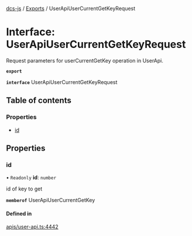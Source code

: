[dcs-js](../README.md) / [Exports](../modules.md) / UserApiUserCurrentGetKeyRequest

# Interface: UserApiUserCurrentGetKeyRequest

Request parameters for userCurrentGetKey operation in UserApi.

**`export`**

**`interface`** UserApiUserCurrentGetKeyRequest

## Table of contents

### Properties

- [id](UserApiUserCurrentGetKeyRequest.md#id)

## Properties

### <a id="id" name="id"></a> id

• `Readonly` **id**: `number`

id of key to get

**`memberof`** UserApiUserCurrentGetKey

#### Defined in

[apis/user-api.ts:4442](https://github.com/unfoldingWord/dcs-js/blob/b29eb7a/apis/user-api.ts#L4442)
